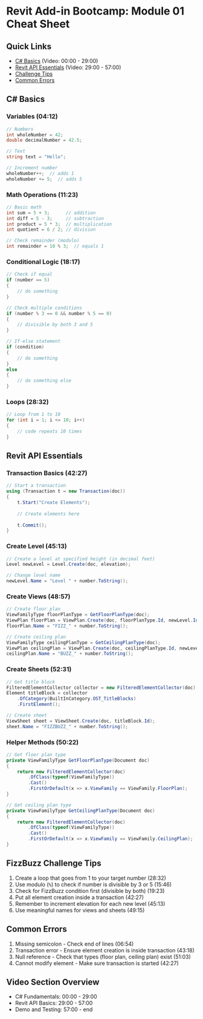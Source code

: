 # Revit Add-in Bootcamp: Module 01 Cheat Sheet

## Quick Links
- [C# Basics](#c-basics) (Video: 00:00 - 29:00)
- [Revit API Essentials](#revit-api-essentials) (Video: 29:00 - 57:00) 
- [Challenge Tips](#fizzbuzz-challenge-tips)
- [Common Errors](#common-errors)

## C# Basics

### Variables (04:12)
```csharp
// Numbers
int wholeNumber = 42;
double decimalNumber = 42.5;

// Text
string text = "Hello";

// Increment number
wholeNumber++;  // adds 1
wholeNumber += 5;  // adds 5
```

### Math Operations (11:23)
```csharp
// Basic math
int sum = 5 + 3;      // addition
int diff = 5 - 3;     // subtraction
int product = 5 * 3;  // multiplication
int quotient = 6 / 2; // division

// Check remainder (modulo)
int remainder = 10 % 3;  // equals 1
```

### Conditional Logic (18:17)
```csharp
// Check if equal
if (number == 5) 
{
    // do something
}

// Check multiple conditions
if (number % 3 == 0 && number % 5 == 0) 
{
    // divisible by both 3 and 5
}

// If-else statement
if (condition) 
{
    // do something
} 
else 
{
    // do something else
}
```

### Loops (28:32)
```csharp
// Loop from 1 to 10
for (int i = 1; i <= 10; i++) 
{
    // code repeats 10 times
}
```

## Revit API Essentials

### Transaction Basics (42:27)
```csharp
// Start a transaction
using (Transaction t = new Transaction(doc))
{
    t.Start("Create Elements");
    
    // Create elements here
    
    t.Commit();
}
```

### Create Level (45:13)
```csharp
// Create a level at specified height (in decimal feet)
Level newLevel = Level.Create(doc, elevation);

// Change level name
newLevel.Name = "Level " + number.ToString();
```

### Create Views (48:57)
```csharp
// Create floor plan
ViewFamilyType floorPlanType = GetFloorPlanType(doc);
ViewPlan floorPlan = ViewPlan.Create(doc, floorPlanType.Id, newLevel.Id);
floorPlan.Name = "FIZZ_" + number.ToString();

// Create ceiling plan
ViewFamilyType ceilingPlanType = GetCeilingPlanType(doc);
ViewPlan ceilingPlan = ViewPlan.Create(doc, ceilingPlanType.Id, newLevel.Id);
ceilingPlan.Name = "BUZZ_" + number.ToString();
```

### Create Sheets (52:31)
```csharp
// Get title block
FilteredElementCollector collector = new FilteredElementCollector(doc);
Element titleBlock = collector
    .OfCategory(BuiltInCategory.OST_TitleBlocks)
    .FirstElement();

// Create sheet
ViewSheet sheet = ViewSheet.Create(doc, titleBlock.Id);
sheet.Name = "FIZZBUZZ_" + number.ToString();
```

### Helper Methods (50:22)
```csharp
// Get floor plan type
private ViewFamilyType GetFloorPlanType(Document doc)
{
    return new FilteredElementCollector(doc)
        .OfClass(typeof(ViewFamilyType))
        .Cast()
        .FirstOrDefault(x => x.ViewFamily == ViewFamily.FloorPlan);
}

// Get ceiling plan type
private ViewFamilyType GetCeilingPlanType(Document doc)
{
    return new FilteredElementCollector(doc)
        .OfClass(typeof(ViewFamilyType))
        .Cast()
        .FirstOrDefault(x => x.ViewFamily == ViewFamily.CeilingPlan);
}
```

## FizzBuzz Challenge Tips

1. Create a loop that goes from 1 to your target number (28:32)
2. Use modulo (`%`) to check if number is divisible by 3 or 5 (15:46)
3. Check for FizzBuzz condition first (divisible by both) (19:23)
4. Put all element creation inside a transaction (42:27)
5. Remember to increment elevation for each new level (45:13)
6. Use meaningful names for views and sheets (49:15)

## Common Errors

1. Missing semicolon - Check end of lines (06:54)
2. Transaction error - Ensure element creation is inside transaction (43:18)
3. Null reference - Check that types (floor plan, ceiling plan) exist (51:03)
4. Cannot modify element - Make sure transaction is started (42:27)

## Video Section Overview
- C# Fundamentals: 00:00 - 29:00
- Revit API Basics: 29:00 - 57:00
- Demo and Testing: 57:00 - end
